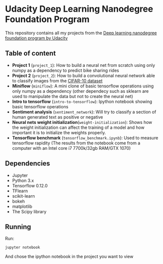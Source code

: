 # Udacity Deep Learning Nanodegree Foundation Program

This repository contains all my projects from the [Deep learning nanodegree foundation program by Udacity](https://www.udacity.com/course/deep-learning-nanodegree-foundation--nd101)

## Table of content
   - __Project 1__ (`project_1`): How to build a neural net from scratch using only numpy as a dependency to predict bike sharing rides
   - __Project 2__ (`project_2`): How to build a convolutional neural network able to classify images from the [CIFAR-10 dataset](https://www.cs.toronto.edu/~kriz/cifar.html)
   - __Miniflow__ (`miniflow`): A mini clone of basic tensorflow operations using only numpy as a dependency (other dependecy such as sklearn are used to manipulate the data but not to create the neural net)
   - __Intro to tensorflow__ (`intro-to-tensorflow`): Ipython notebook showing basic tensorflow operations 
   - __Sentiment analysis__ (`sentiment_network`): Will try to classify a section of human generated text as positive or negative
   - __Neural nets weight initialization__(`weight-initialization`): Shows how the weight initialization can affect the training of a model and how important it is to initialize the weights properly.
   - __Tensorflow benchmark__ (`tensorflow_benchmark.ipynb`): Used to measure tensorflow rapidity (The results from the notebook come from a computer with an Intel core i7 7700k/32gb RAM/GTX 1070) 
   
## Dependencies

* Jupyter  
* Python 3.x
* Tensorflow 0.12.0
* TFlearn
* scikit-learn
* bokeh
* matplotlib
* The Scipy library

## Running

Run:
```
jupyter notebook
```

And chose the ipython notebook in the project you want to view
